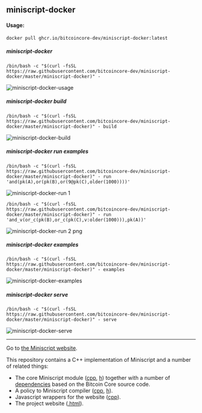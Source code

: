 ## miniscript-docker

#### Usage:

```
docker pull ghcr.io/bitcoincore-dev/miniscript-docker:latest
```
##### miniscript-docker

```
/bin/bash -c "$(curl -fsSL https://raw.githubusercontent.com/bitcoincore-dev/miniscript-docker/master/miniscript-docker)" -
```

![miniscript-docker-usage](https://github.com/bitcoincore-dev/miniscript-docker/assets/152159/16d58c91-35e1-41d4-9ec4-38b2eb9adf8c)


##### miniscript-docker build

```
/bin/bash -c "$(curl -fsSL https://raw.githubusercontent.com/bitcoincore-dev/miniscript-docker/master/miniscript-docker)" - build
```

![miniscript-docker-build](https://github.com/bitcoincore-dev/miniscript-docker/assets/152159/6de78217-51c5-4aed-9497-48586429db92)


##### miniscript-docker run examples


```
/bin/bash -c "$(curl -fsSL https://raw.githubusercontent.com/bitcoincore-dev/miniscript-docker/master/miniscript-docker)" - run 'and(pk(A),or(pk(B),or(9@pk(C),older(1000))))'
```

![miniscript-docker-run 1](https://github.com/bitcoincore-dev/miniscript-docker/assets/152159/7f1b02db-7063-41c2-859c-33639eb82d5a)

```
/bin/bash -c "$(curl -fsSL https://raw.githubusercontent.com/bitcoincore-dev/miniscript-docker/master/miniscript-docker)" - run 'and_v(or_c(pk(B),or_c(pk(C),v:older(1000))),pk(A))'
```

![miniscript-docker-run 2 png](https://github.com/bitcoincore-dev/miniscript-docker/assets/152159/1da94b41-ad45-4bda-8113-fa7b4f1326d5)

##### miniscript-docker examples

```
/bin/bash -c "$(curl -fsSL https://raw.githubusercontent.com/bitcoincore-dev/miniscript-docker/master/miniscript-docker)" - examples
```

![miniscript-docker-examples](https://github.com/bitcoincore-dev/miniscript-docker/assets/152159/a9b7e0d6-bcdf-4e86-abe7-0af4dd3b887e)


##### miniscript-docker serve

```
/bin/bash -c "$(curl -fsSL https://raw.githubusercontent.com/bitcoincore-dev/miniscript-docker/master/miniscript-docker)" - serve
```

![miniscript-docker-serve](https://github.com/bitcoincore-dev/miniscript-docker/assets/152159/75a556b2-a526-4fb0-abf7-2ffb8fb0e47a)


<hr>

Go to [the Miniscript website](http://bitcoin.sipa.be/miniscript/).

This repository contains a C++ implementation of Miniscript and a number of
related things:
* The core Miniscript module ([cpp](bitcoin/script/miniscript.cpp), [h](bitcoin/script/miniscript.h)) together with a number of [dependencies](bitcoin/) based on
  the Bitcoin Core source code.
* A policy to Miniscript compiler ([cpp](compiler.cpp), [h](compiler.h)).
* Javascript wrappers for the website ([cpp](js_bindings.cpp)).
* The project website ([.html](index.html)).
